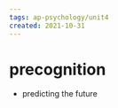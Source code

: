 ```yaml
---
tags: ap-psychology/unit4 
created: 2021-10-31
---
```


# precognition

- predicting the future

<!---->